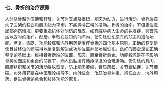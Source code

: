 ### 七、骨折的治疗原则

人体以骨骼为支架和杆臂，关节为支点及枢纽，肌肉为动力，进行活动。骨折后丧失了支架的稳定和肌肉动力平衡，不能保持正常的活动。骨折的治疗，不但要注意局部创伤情况，更要重视机体对创伤的反应，如有威胁病人生命的并发症，则首先加以及时的治疗。然后，争取在较短的时间内，使伤肢恢复原有的形态和活动功能。整复、固定、功能锻炼和内外用药是治疗骨折的四个基本原则。正确的整复是使骨折移位的断端得以整复到解剖或功能位置并使功能恢复。良好的固定是在正确整复的基础上，维持骨折断端的位置、形态，直至骨折愈合。功能锻炼是在不影响骨折的固定和愈合的前提下，病人伤肢进行循序渐进的合理运动。使伤肢的肌肉、肌腱组织和关节的活动得以恢复，防止肌肉萎缩，骨质疏松，关节囊粘连，关节僵硬。内外用药是在中医理论指导下，内外结合，治筋治骨并重，辨证立方，内外用药，促进骨折的愈合和肢体功能的恢复。
